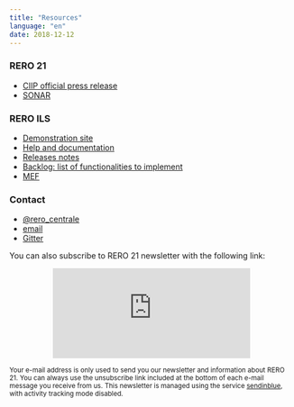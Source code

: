 ```yaml
---
title: "Resources"
language: "en"
date: 2018-12-12
---
```


### RERO 21

- [CIIP official press release](https://www.rero.ch/pdfview.php?section=communique&filename=ciip_communique.pdf)
- [SONAR](https://sonar.ch)

### RERO ILS

- [Demonstration site](https://ils.test.rero.ch)
- [Help and documentation](https://ils.test.rero.ch/help/home/)
- [Releases notes](https://github.com/rero/rero-ils/releases)
- [Backlog: list of functionalities to implement](https://tree.taiga.io/project/rero21-reroils/backlog)
- [MEF](https://mef.test.rero.ch)

### Contact

- [<i class="fab fa-twitter"></i> @rero_centrale](https://twitter.com/rero_centrale)
- [<i class="far fa-envelope"></i> email](mailto:info@rero.ch)
- [<i class="far fa-comments"></i> Gitter](https://gitter.im/rero/reroils)

You can also subscribe to RERO 21 newsletter with the following link:

<div class="p-2 rero21-iframe">
<iframe width="350" height="160" src="https://my.sendinblue.com/users/subscribe/js_id/3sjlc/id/2" frameborder="0" scrolling="auto" allowfullscreen style="display: block;margin-left: auto;margin-right: auto;"></iframe><p class="p-2"><small>Your e-mail address is only used to send you our newsletter and information about RERO 21. You can always use the unsubscribe link included at the bottom of each e-mail message you receive from us. This newsletter is managed using the service <a href="https://www.sendinblue.com/gdpr/">sendinblue</a>, with activity tracking mode disabled.</small></p>
</div>

